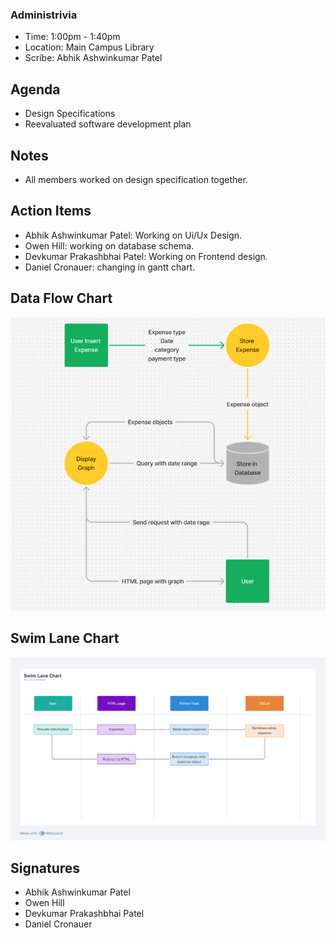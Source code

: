### Administrivia
- Time: 1:00pm - 1:40pm
- Location: Main Campus Library
- Scribe: Abhik Ashwinkumar Patel

## Agenda
- Design Specifications 
- Reevaluated software development plan

## Notes
- All members worked on design specification together.

## Action Items
- Abhik Ashwinkumar Patel: Working on Ui/Ux Design.
- Owen Hill: working on database schema.
- Devkumar Prakashbhai Patel: Working on Frontend design. 
- Daniel Cronauer: changing in gantt chart.

## Data Flow Chart 
![Alt Text](./Data_Flow_Chart.png)

## Swim Lane Chart
![Alt Text](./Swimlane_Chart.png)

## Signatures
- Abhik Ashwinkumar Patel
- Owen Hill
- Devkumar Prakashbhai Patel
- Daniel Cronauer
